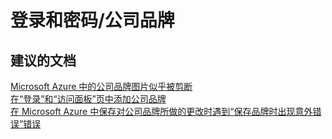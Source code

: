 <properties
    pageTitle="sign-in and passwords/company branding"
    description="登录和密码/公司品牌"
    service="microsoft.activedirectory"
    resource="activedirectory"
    authors="aashu"
    displayOrder=""
    selfHelpType="generic"
    supportTopicIds="32302998"
    resourceTags=""
    productPesIds="14785"
    cloudEnvironments="public"
/>


# 登录和密码/公司品牌


## **建议的文档**
[Microsoft Azure 中的公司品牌图片似乎被剪断](http://support.microsoft.com/kb/2951270)<br>
[在“登录”和“访问面板”页中添加公司品牌](http://msdn.microsoft.com/library/windowsazure/dn532270.aspx)<br>
[在 Microsoft Azure 中保存对公司品牌所做的更改时遇到“保存品牌时出现意外错误”错误](http://support.microsoft.com/kb/2951275)



<!--HONumber=Jul16_HO4-->


